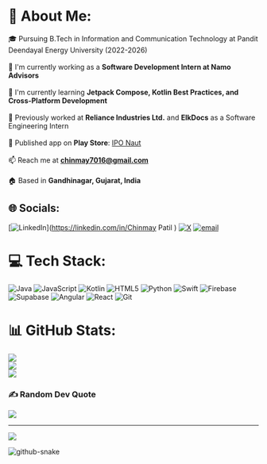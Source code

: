 # 💫 About Me:
🎓 Pursuing B.Tech in Information and Communication Technology at Pandit Deendayal Energy University (2022-2026)<br><br>🔭 I'm currently working as a **Software Development Intern at Namo Advisors**<br><br>🌱 I'm currently learning **Jetpack Compose, Kotlin Best Practices, and Cross-Platform Development**<br><br>💼 Previously worked at **Reliance Industries Ltd.** and **ElkDocs** as a Software Engineering Intern<br><br>📱 Published app on **Play Store**: [IPO Naut](https://play.google.com/store/apps/details?id=com.chinmay.iponaut)<br><br>📫 Reach me at **chinmay7016@gmail.com**<br><br>🏠 Based in **Gandhinagar, Gujarat, India**


## 🌐 Socials:
[![LinkedIn](https://img.shields.io/badge/LinkedIn-%230077B5.svg?logo=linkedin&logoColor=white)](https://linkedin.com/in/Chinmay Patil ) [![X](https://img.shields.io/badge/X-black.svg?logo=X&logoColor=white)](https://x.com/Chinmay_Y_Patil) [![email](https://img.shields.io/badge/Email-D14836?logo=gmail&logoColor=white)](mailto:chinmay7016@gmail.com) 

# 💻 Tech Stack:
![Java](https://img.shields.io/badge/java-%23ED8B00.svg?style=for-the-badge&logo=openjdk&logoColor=white) ![JavaScript](https://img.shields.io/badge/javascript-%23323330.svg?style=for-the-badge&logo=javascript&logoColor=%23F7DF1E) ![Kotlin](https://img.shields.io/badge/kotlin-%237F52FF.svg?style=for-the-badge&logo=kotlin&logoColor=white) ![HTML5](https://img.shields.io/badge/html5-%23E34F26.svg?style=for-the-badge&logo=html5&logoColor=white) ![Python](https://img.shields.io/badge/python-3670A0?style=for-the-badge&logo=python&logoColor=ffdd54) ![Swift](https://img.shields.io/badge/swift-F54A2A?style=for-the-badge&logo=swift&logoColor=white) ![Firebase](https://img.shields.io/badge/firebase-%23039BE5.svg?style=for-the-badge&logo=firebase) ![Supabase](https://img.shields.io/badge/Supabase-3ECF8E?style=for-the-badge&logo=supabase&logoColor=white) ![Angular](https://img.shields.io/badge/angular-%23DD0031.svg?style=for-the-badge&logo=angular&logoColor=white) ![React](https://img.shields.io/badge/react-%2320232a.svg?style=for-the-badge&logo=react&logoColor=%2361DAFB) ![Git](https://img.shields.io/badge/git-%23F05033.svg?style=for-the-badge&logo=git&logoColor=white)
# 📊 GitHub Stats:
![](https://github-readme-stats.vercel.app/api?username=chinmayYpatil&theme=dark&hide_border=false&include_all_commits=false&count_private=false)<br/>
![](https://nirzak-streak-stats.vercel.app/?user=chinmayYpatil&theme=dark&hide_border=false)<br/>
![](https://github-readme-stats.vercel.app/api/top-langs/?username=chinmayYpatil&theme=dark&hide_border=false&include_all_commits=false&count_private=false&layout=compact)

### ✍️ Random Dev Quote
![](https://quotes-github-readme.vercel.app/api?type=horizontal&theme=radical)

---
[![](https://visitcount.itsvg.in/api?id=chinmayYpatil&icon=0&color=0)](https://visitcount.itsvg.in)

<!-- Proudly created with GPRM ( https://gprm.itsvg.in ) -->

<picture>
  <source media="(prefers-color-scheme: dark)" srcset="https://raw.githubusercontent.com/chinmayYpatil/chinmayYpatil/output/github-snake-dark.svg" />
  <source media="(prefers-color-scheme: light)" srcset="https://raw.githubusercontent.com/chinmayYpatil/chinmayYpatil/output/github-snake.svg" />
  <img alt="github-snake" src="https://raw.githubusercontent.com/chinmayYpatil/chinmayYpatil/output/github-snake.svg" />
</picture>
